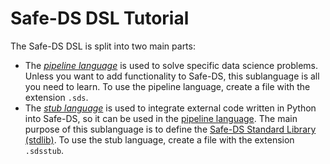 # Safe-DS DSL Tutorial

The Safe-DS DSL is split into two main parts:

- The _[pipeline language][pipeline-language]_ is used to solve specific data science problems. Unless you want to add functionality to Safe-DS, this sublanguage is all you need to learn. To use the pipeline language, create a file with the extension `.sds`.
- The _[stub language][stub-language]_ is used to integrate external code written in Python into Safe-DS, so it can be used in the [pipeline language][pipeline-language]. The main purpose of this sublanguage is to define the [Safe-DS Standard Library (stdlib)][stdlib]. To use the stub language, create a file with the extension `.sdsstub`.

[pipeline-language]: pipeline-language/README.md
[stub-language]: stub-language/README.md
[stdlib]: https://github.com/Safe-DS/DSL/blob/main/packages/safe-ds-lang/src/resources/builtins
